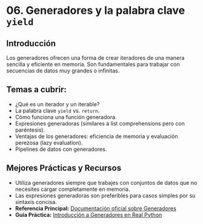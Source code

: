 # 06. Generadores y la palabra clave `yield`

## Introducción

Los generadores ofrecen una forma de crear iteradores de una manera sencilla y eficiente en memoria. Son fundamentales para trabajar con secuencias de datos muy grandes o infinitas.

## Temas a cubrir:

- ¿Qué es un iterador y un iterable?
- La palabra clave `yield` vs. `return`.
- Cómo funciona una función generadora.
- Expresiones generadoras (similares a list comprehensions pero con paréntesis).
- Ventajas de los generadores: eficiencia de memoria y evaluación perezosa (lazy evaluation).
- Pipelines de datos con generadores.

## Mejores Prácticas y Recursos

- Utiliza generadores siempre que trabajes con conjuntos de datos que no necesites cargar completamente en memoria.
- Las expresiones generadoras son preferibles para casos simples por su sintaxis concisa.
- **Referencia Principal:** [Documentación oficial sobre Generadores](https://docs.python.org/es/3/howto/functional.html#generators)
- **Guía Práctica:** [Introducción a Generadores en Real Python](https://realpython.com/introduction-to-python-generators/)
